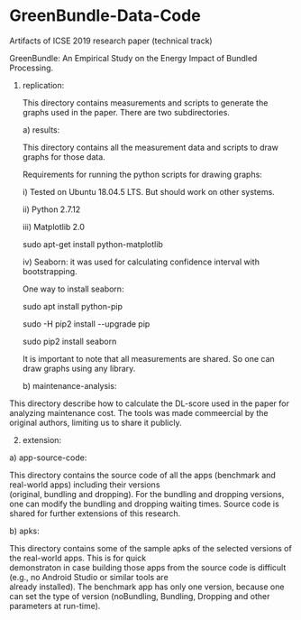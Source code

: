 # GreenBundle-Data-Code

Artifacts of ICSE 2019 research paper (technical track)

GreenBundle: An Empirical Study on the Energy Impact of Bundled Processing.

1) replication:

   This directory contains measurements and scripts to generate the graphs used in the paper. 
   There are two subdirectories. 
   
   a) results:

   This directory contains all the measurement data and scripts to draw graphs for those data. 


   Requirements for running the python scripts for drawing graphs:

   i) Tested on Ubuntu 18.04.5 LTS. But should work on other systems. 

   ii) Python 2.7.12

   iii) Matplotlib 2.0
   
   sudo apt-get install python-matplotlib

   iv) Seaborn: it was used for calculating confidence interval with bootstrapping. 

   One way to install seaborn:

   sudo apt install python-pip

   sudo -H pip2 install --upgrade pip

   sudo pip2 install seaborn

   It is important to note that all measurements are shared. So one can draw graphs using any library. 


   b) maintenance-analysis: 
  
  This directory describe how to calculate the DL-score used in the paper for analyzing maintenance cost. The tools was made   commeercial by the original authors, limiting us to share it publicly.


2) extension:

  a) app-source-code:
  
  This directory contains the source code of all the apps (benchmark and real-world apps) including their versions      
  (original, bundling and dropping). For the bundling and dropping versions, one can modify the bundling and dropping waiting 
  times. Source code is shared for further extensions of this research. 
  
 

  b) apks:

   This directory contains some of the sample apks of the selected versions of the real-world apps. This is for quick   
   demonstraton in case building those apps from the source code is difficult (e.g., no Android Studio or similar tools are   
   already installed). The benchmark app has only one version, because one can set the type of version (noBundling, Bundling,    Dropping and other parameters at run-time). 
  
